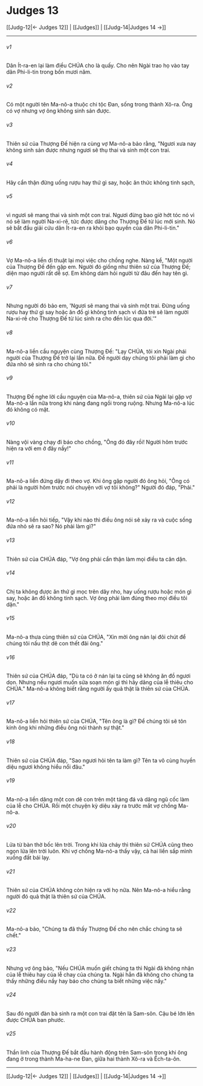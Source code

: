 # Judges 13

[[Judg-12|← Judges 12]] | [[Judges]] | [[Judg-14|Judges 14 →]]
***



###### v1 
Dân Ít-ra-en lại làm điều CHÚA cho là quấy. Cho nên Ngài trao họ vào tay dân Phi-li-tin trong bốn mươi năm. 

###### v2 
Có một người tên Ma-nô-a thuộc chi tộc Đan, sống trong thành Xô-ra. Ông có vợ nhưng vợ ông không sinh sản được. 

###### v3 
Thiên sứ của Thượng Đế hiện ra cùng vợ Ma-nô-a bảo rằng, "Ngươi xưa nay không sinh sản được nhưng ngươi sẽ thụ thai và sinh một con trai. 

###### v4 
Hãy cẩn thận đừng uống rượu hay thứ gì say, hoặc ăn thức không tinh sạch, 

###### v5 
vì ngươi sẽ mang thai và sinh một con trai. Ngươi đừng bao giờ hớt tóc nó vì nó sẽ làm người Na-xi-rê, tức được dâng cho Thượng Đế từ lúc mới sinh. Nó sẽ bắt đầu giải cứu dân Ít-ra-en ra khỏi bạo quyền của dân Phi-li-tin." 

###### v6 
Vợ Ma-nô-a liền đi thuật lại mọi việc cho chồng nghe. Nàng kể, "Một người của Thượng Đế đến gặp em. Người đó giống như thiên sứ của Thượng Đế; diện mạo người rất dễ sợ. Em không dám hỏi người từ đâu đến hay tên gì. 

###### v7 
Nhưng người đó bảo em, 'Ngươi sẽ mang thai và sinh một trai. Đừng uống rượu hay thứ gì say hoặc ăn đồ gì không tinh sạch vì đứa trẻ sẽ làm người Na-xi-rê cho Thượng Đế từ lúc sinh ra cho đến lúc qua đời.'" 

###### v8 
Ma-nô-a liền cầu nguyện cùng Thượng Đế: "Lạy CHÚA, tôi xin Ngài phái người của Thượng Đế trở lại lần nữa. Để người dạy chúng tôi phải làm gì cho đứa nhỏ sẽ sinh ra cho chúng tôi." 

###### v9 
Thượng Đế nghe lời cầu nguyện của Ma-nô-a, thiên sứ của Ngài lại gặp vợ Ma-nô-a lần nữa trong khi nàng đang ngồi trong ruộng. Nhưng Ma-nô-a lúc đó không có mặt. 

###### v10 
Nàng vội vàng chạy đi báo cho chồng, "Ông đó đây rồi! Người hôm trước hiện ra với em ở đây nầy!" 

###### v11 
Ma-nô-a liền đứng dậy đi theo vợ. Khi ông gặp người đó ông hỏi, "Ông có phải là người hôm trước nói chuyện với vợ tôi không?" Người đó đáp, "Phải." 

###### v12 
Ma-nô-a liền hỏi tiếp, "Vậy khi nào thì điều ông nói sẽ xảy ra và cuộc sống đứa nhỏ sẽ ra sao? Nó phải làm gì?" 

###### v13 
Thiên sứ của CHÚA đáp, "Vợ ông phải cẩn thận làm mọi điều ta căn dặn. 

###### v14 
Chị ta không được ăn thứ gì mọc trên dây nho, hay uống rượu hoặc món gì say, hoặc ăn đồ không tinh sạch. Vợ ông phải làm đúng theo mọi điều tôi dặn." 

###### v15 
Ma-nô-a thưa cùng thiên sứ của CHÚA, "Xin mời ông nán lại đôi chút để chúng tôi nấu thịt dê con thết đãi ông." 

###### v16 
Thiên sứ của CHÚA đáp, "Dù ta có ở nán lại ta cũng sẽ không ăn đồ ngươi dọn. Nhưng nếu ngươi muốn sửa soạn món gì thì hãy dâng của lễ thiêu cho CHÚA." Ma-nô-a không biết rằng người ấy quả thật là thiên sứ của CHÚA. 

###### v17 
Ma-nô-a liền hỏi thiên sứ của CHÚA, "Tên ông là gì? Để chúng tôi sẽ tôn kính ông khi những điều ông nói thành sự thật." 

###### v18 
Thiên sứ của CHÚA đáp, "Sao ngươi hỏi tên ta làm gì? Tên ta vô cùng huyền diệu ngươi không hiểu nổi đâu." 

###### v19 
Ma-nô-a liền dâng một con dê con trên một tảng đá và dâng ngũ cốc làm của lễ cho CHÚA. Rồi một chuyện kỳ diệu xảy ra trước mắt vợ chồng Ma-nô-a. 

###### v20 
Lửa từ bàn thờ bốc lên trời. Trong khi lửa cháy thì thiên sứ CHÚA cũng theo ngọn lửa lên trời luôn. Khi vợ chồng Ma-nô-a thấy vậy, cả hai liền sấp mình xuống đất bái lạy. 

###### v21 
Thiên sứ của CHÚA không còn hiện ra với họ nữa. Nên Ma-nô-a hiểu rằng người đó quả thật là thiên sứ của CHÚA. 

###### v22 
Ma-nô-a bảo, "Chúng ta đã thấy Thượng Đế cho nên chắc chúng ta sẽ chết." 

###### v23 
Nhưng vợ ông bảo, "Nếu CHÚA muốn giết chúng ta thì Ngài đã không nhận của lễ thiêu hay của lễ chay của chúng ta. Ngài hẳn đã không cho chúng ta thấy những điều nầy hay báo cho chúng ta biết những việc nầy." 

###### v24 
Sau đó người đàn bà sinh ra một con trai đặt tên là Sam-sôn. Cậu bé lớn lên được CHÚA ban phước. 

###### v25 
Thần linh của Thượng Đế bắt đầu hành động trên Sam-sôn trong khi ông đang ở trong thành Ma-ha-ne Đan, giữa hai thành Xô-ra và Ếch-ta-ôn.

***
[[Judg-12|← Judges 12]] | [[Judges]] | [[Judg-14|Judges 14 →]]
